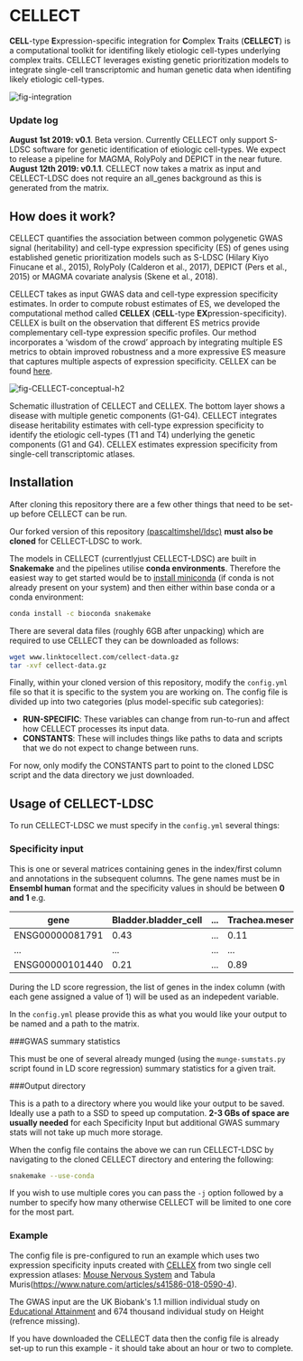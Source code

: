 # CELLECT

**CELL**-type **E**xpression-specific integration for **C**omplex **T**raits (**CELLECT**) is a computational toolkit for  identifing likely etiologic cell-types underlying complex traits. CELLECT leverages existing genetic prioritization models to integrate single-cell transcriptomic and human genetic data when identifing likely etiologic cell-types. 

![fig-integration](https://user-images.githubusercontent.com/5487016/62281981-0cb33d00-b44f-11e9-8c0b-24aaa2b7d286.png)


### Update log 

**August 1st 2019: v0.1**. Beta version. Currently CELLECT only support S-LDSC software for genetic identification of etiologic cell-types. We expect to release a pipeline for MAGMA, RolyPoly and DEPICT in the near future.
**August 12th 2019: v0.1.1**. CELLECT now takes a matrix as input and CELLECT-LDSC does not require an all_genes background as this is generated from the matrix.

## How does it work?

CELLECT quantifies the association between common polygenetic GWAS signal (heritability) and cell-type expression specificity (ES) of genes using established genetic prioritization models such as S-LDSC (Hilary Kiyo Finucane et al., 2015), RolyPoly (Calderon et al., 2017), DEPICT (Pers et al., 2015) or MAGMA covariate analysis (Skene et al., 2018).

CELLECT takes as input GWAS data and cell-type expression specificity estimates. In order to compute robust estimates of ES, we developed the computational method called **CELLEX** (**CELL**-type **EX**pression-specificity). CELLEX is built on the observation that different ES metrics provide complementary cell-type expression specific profiles. Our method incorporates a ‘wisdom of the crowd’ approach by integrating multiple ES metrics to obtain improved robustness and a more expressive ES measure that captures multiple aspects of expression specificity.  CELLEX can be found [here](https://github.com/perslab/CELLEX).

![fig-CELLECT-conceptual-h2](https://user-images.githubusercontent.com/5487016/62367093-e3ff7600-b528-11e9-8879-8f69005fbea5.png)

Schematic illustration of CELLECT and CELLEX. The bottom layer shows a disease with multiple genetic components (G1-G4). CELLECT integrates disease heritability estimates with cell-type expression specificity to identify the etiologic cell-types (T1 and T4) underlying the genetic components (G1 and G4). CELLEX estimates expression specificity from single-cell transcriptomic atlases.


## Installation

After cloning this repository there are a few other things that need to be set-up before CELLECT can be run.


Our forked version of this repository [(pascaltimshel/ldsc)](https://github.com/pascaltimshel/ldsc) **must also be cloned** for CELLECT-LDSC to work.

The models in CELLECT (currentlyjust CELLECT-LDSC) are built in **Snakemake** and the pipelines utilise **conda environments**. Therefore the easiest way to get started would be to [install miniconda](https://conda.io/projects/conda/en/latest/user-guide/install/index.html) (if conda is not already present on your system) and then either within base conda or a conda environment:
```bash
conda install -c bioconda snakemake
```

There are several data files (roughly 6GB after unpacking) which are required to use CELLECT they can be downloaded as follows:
```bash
wget www.linktocellect.com/cellect-data.gz
tar -xvf cellect-data.gz
```

Finally, within your cloned version of this repository, modify the `config.yml` file so that it is specific to the system you are working on. The config file is divided up into two categories (plus model-specific sub categories):

* **RUN-SPECIFIC**: These variables can change from run-to-run and affect how CELLECT processes its input data.
* **CONSTANTS**: These will includes things like paths to data and scripts that we do not expect to change between runs.

For now, only modify the CONSTANTS part to point to the cloned LDSC script and the data directory we just downloaded.

## Usage of CELLECT-LDSC

To run CELLECT-LDSC we must specify in the `config.yml` several things:

### Specificity input

This is one or several matrices containing genes in the index/first column and annotations in the subsequent columns. The gene names must be in **Ensembl human** format and the specificity values in should be between **0 and 1** e.g.

| gene 			  | Bladder.bladder_cell  | ... | Trachea.mesenchymal_cell |
|-----------------|-----------------------|-----|--------------------------|
| ENSG00000081791 | 0.43                  | ... | 0.11                     |
| ...             | ...                   | ... | ...                      |
| ENSG00000101440 | 0.21                  | ... | 0.89                     |

During the LD score regression, the list of genes in the index column (with each gene assigned a value of 1) will be used as an indepedent variable.

In the `config.yml` please provide this as what you would like your output to be named and a path to the matrix.

###GWAS summary statistics

This must be one of several already munged (using the `munge-sumstats.py` script found in LD score regression) summary statistics for a given trait.

###Output directory

This is a path to a directory where you would like your output to be saved. Ideally use a path to a SSD to speed up computation. **2-3 GBs of space are usually needed** for each Specificity Input but additional GWAS summary stats will not take up much more storage.



When the config file contains the above we can run CELLECT-LDSC by navigating to the cloned CELLECT directory and entering the following:

```bash
snakemake --use-conda
```
If you wish to use multiple cores you can pass the `-j` option followed by a number to specify how many otherwise CELLECT will be limited to one core for the most part.

### Example

The config file is pre-configured to run an example which uses two expression specificity inputs created with [CELLEX](https://github.com/perslab/CELLEX) from two single cell expression atlases: [Mouse Nervous System](https://www.sciencedirect.com/science/article/pii/S009286741830789X) and Tabula Muris(https://www.nature.com/articles/s41586-018-0590-4).

The GWAS input are the UK Biobank's 1.1 million individual study on [Educational Attainment](https://www.nature.com/articles/s41588-018-0147-3) and 674 thousand individual study on Height (refrence missing).

If you have downloaded the CELLECT data then the config file is already set-up to run this example - it should take about an hour or two to complete.
